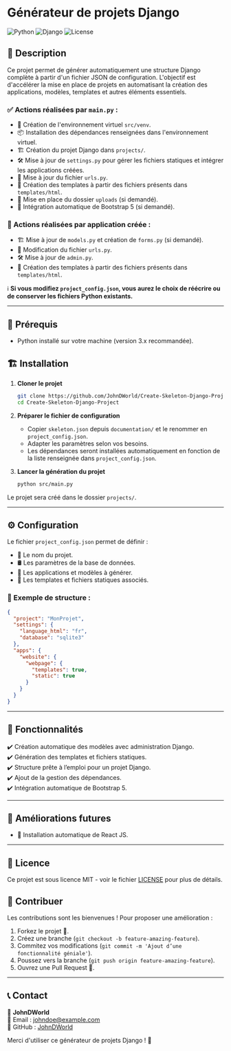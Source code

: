 # Générateur de projets Django

![Python](https://img.shields.io/badge/Python-3.x-blue) ![Django](https://img.shields.io/badge/Django-Automation-green) ![License](https://img.shields.io/badge/License-MIT-yellow)

## 📌 Description

Ce projet permet de générer automatiquement une structure Django complète à partir d'un fichier JSON de configuration. L'objectif est d'accélérer la mise en place de projets en automatisant la création des applications, modèles, templates et autres éléments essentiels.

### ✅ Actions réalisées par `main.py` :

- 📂 Création de l'environnement virtuel `src/venv`.
- 📦 Installation des dépendances renseignées dans l'environnement virtuel.
- 🏗️ Création du projet Django dans `projects/`.
- 🛠️ Mise à jour de `settings.py` pour gérer les fichiers statiques et intégrer les applications créées.
- 🔗 Mise à jour du fichier `urls.py`.
- 🎨 Création des templates à partir des fichiers présents dans `templates/html`.
- 📁 Mise en place du dossier `uploads` (si demandé).
- 💅 Intégration automatique de Bootstrap 5 (si demandé).

### 🔧 Actions réalisées par application créée :

- 🏗️ Mise à jour de `models.py` et création de `forms.py` (si demandé).
- 🔗 Modification du fichier `urls.py`.
- 🛠️ Mise à jour de `admin.py`.
- 🎨 Création des templates à partir des fichiers présents dans `templates/html`.

ℹ️ **Si vous modifiez `project_config.json`, vous aurez le choix de réécrire ou de conserver les fichiers Python existants.**

---

## 🚀 Prérequis

- Python installé sur votre machine (version 3.x recommandée).

## 🏗️ Installation

1. **Cloner le projet**

   ```sh
   git clone https://github.com/JohnDWorld/Create-Skeleton-Django-Project.git
   cd Create-Skeleton-Django-Project
   ```

2. **Préparer le fichier de configuration**

   - Copier `skeleton.json` depuis `documentation/` et le renommer en `project_config.json`.
   - Adapter les paramètres selon vos besoins.
   - Les dépendances seront installées automatiquement en fonction de la liste renseignée dans `project_config.json`.

3. **Lancer la génération du projet**
   ```sh
   python src/main.py
   ```

Le projet sera créé dans le dossier `projects/`.

---

## ⚙️ Configuration

Le fichier `project_config.json` permet de définir :

- 📌 Le nom du projet.
- 🛢️ Les paramètres de la base de données.
- 📂 Les applications et modèles à générer.
- 🎨 Les templates et fichiers statiques associés.

### 📜 Exemple de structure :

```json
{
  "project": "MonProjet",
  "settings": {
    "language_html": "fr",
    "database": "sqlite3"
  },
  "apps": {
    "website": {
      "webpage": {
        "templates": true,
        "static": true
      }
    }
  }
}
```

---

## 🎯 Fonctionnalités

✔️ Création automatique des modèles avec administration Django.  
✔️ Génération des templates et fichiers statiques.  
✔️ Structure prête à l’emploi pour un projet Django.  
✔️ Ajout de la gestion des dépendances.  
✔️ Intégration automatique de Bootstrap 5.

---

## 🔮 Améliorations futures

- 🚀 Installation automatique de React JS.

---

## 📜 Licence

Ce projet est sous licence MIT - voir le fichier [LICENSE](LICENSE) pour plus de détails.

## 🤝 Contribuer

Les contributions sont les bienvenues ! Pour proposer une amélioration :

1. Forkez le projet 🍴.
2. Créez une branche (`git checkout -b feature-amazing-feature`).
3. Commitez vos modifications (`git commit -m 'Ajout d’une fonctionnalité géniale'`).
4. Poussez vers la branche (`git push origin feature-amazing-feature`).
5. Ouvrez une Pull Request 🚀.

---

## 📞 Contact

👤 **JohnDWorld**  
📧 Email : johndoe@example.com  
🐙 GitHub : [JohnDWorld](https://github.com/JohnDWorld)

Merci d'utiliser ce générateur de projets Django ! 🎉
